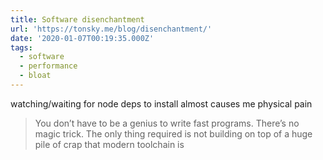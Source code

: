```yaml
---
title: Software disenchantment
url: 'https://tonsky.me/blog/disenchantment/'
date: '2020-01-07T00:19:35.000Z'
tags:
  - software
  - performance
  - bloat
---
```

watching/waiting for node deps to install almost causes me physical pain

> You don’t have to be a genius to write fast programs. There’s no magic trick. The only thing required is not building on top of a huge pile of crap that modern toolchain is
